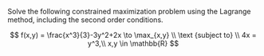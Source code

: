 Solve the following constrained maximization problem using the Lagrange method, including the second order conditions.

$$
f(x,y) = \frac{x^3}{3}-3y^2+2x \to \max_{x,y}
\\
\text {subject to}
\\
4x = y^3,\\
x,y \in \mathbb{R}
$$
